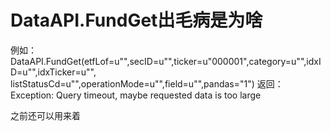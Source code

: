 # DataAPI.FundGet出毛病是为啥

例如：  
DataAPI.FundGet(etfLof=u"",secID=u"",ticker=u"000001",category=u"",idxID=u"",idxTicker=u"",
listStatusCd=u"",operationMode=u"",field=u"",pandas="1")
返回：  
Exception: Query timeout, maybe requested data is too large
  
之前还可以用来着
